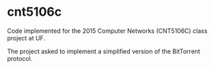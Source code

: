 # cnt5106c

Code implemented for the 2015 Computer Networks (CNT5106C) class project at UF.

The project asked to implement a simplified version of the BitTorrent protocol.
